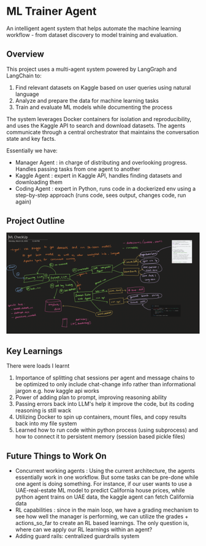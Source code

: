 
# ML Trainer Agent

An intelligent agent system that helps automate the machine learning workflow - from dataset discovery to model training and evaluation.

## Overview

This project uses a multi-agent system powered by LangGraph and LangChain to:

1. Find relevant datasets on Kaggle based on user queries using natural language
2. Analyze and prepare the data for machine learning tasks
3. Train and evaluate ML models while documenting the process

The system leverages Docker containers for isolation and reproducibility, and uses the Kaggle API to search and download datasets. The agents communicate through a central orchestrator that maintains the conversation state and key facts.

Essentially we have:
- Manager Agent : in charge of distributing and overlooking progress. Handles passing tasks from one agent to another
- Kaggle Agent : expert in Kaggle API, handles finding datasets and downloading them
- Coding Agent : expert in Python, runs code in a dockerized env using a step-by-step approach (runs code, sees output, changes code, run again)

## Project Outline

![Project Outline](https://github.com/NawidT/ml_trainer_agent/blob/main/backend/project_outline.png)


## Key Learnings

There were loads I learnt 

1. Importance of splitting chat sessions per agent and message chains to be optimized to only include chat-change info rather than informational jargon e.g. how kaggle api works
2. Power of adding plan to prompt, improving reasoning ability
3. Passing errors back into LLM's help it improve the code, but its coding reasoning is still wack
4. Utilizing Docker to spin up containers, mount files, and copy results back into my file system
5. Learned how to run code within python process (using subprocess) and how to connect it to persistent memory (session based pickle files)

## Future Things to Work On

- Concurrent working agents : Using the current architecture, the agents essentially work in one workflow. But some tasks can be pre-done while one agent is doing something. For instance, if our user wants to use a UAE-real-estate ML model to predict California house prices, while python agent trains on UAE data, the kaggle agent can fetch California data
- RL capabilities : since in the main loop, we have a grading mechanism to see how well the manager is performing, we can utilize the grades + actions_so_far to create an RL based learnings. The only question is, where can we apply our RL learnings within an agent? 
- Adding guard rails: centralized guardrails system
